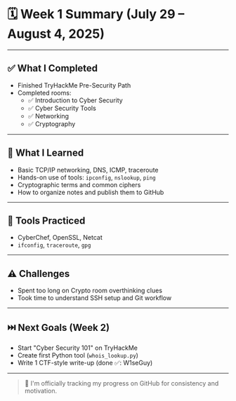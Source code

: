 # 🗓️ Week 1 Summary (July 29 – August 4, 2025)

---

## ✅ What I Completed
- Finished TryHackMe Pre-Security Path
- Completed rooms:
  - ✅ Introduction to Cyber Security
  - ✅ Cyber Security Tools
  - ✅ Networking
  - ✅ Cryptography

---

## 🧠 What I Learned
- Basic TCP/IP networking, DNS, ICMP, traceroute
- Hands-on use of tools: `ipconfig`, `nslookup`, `ping`
- Cryptographic terms and common ciphers
- How to organize notes and publish them to GitHub

---

## 🧰 Tools Practiced
- CyberChef, OpenSSL, Netcat
- `ifconfig`, `traceroute`, `gpg`

---

## ⚠️ Challenges
- Spent too long on Crypto room overthinking clues
- Took time to understand SSH setup and Git workflow

---

## ⏭️ Next Goals (Week 2)
- Start "Cyber Security 101" on TryHackMe
- Create first Python tool (`whois_lookup.py`)
- Write 1 CTF-style write-up (done ✅: W1seGuy)

---

> 🙌 I'm officially tracking my progress on GitHub for consistency and motivation.
